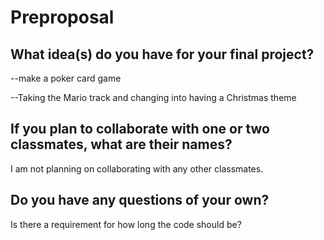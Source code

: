 # Preproposal## What idea(s) do you have for your final project?--make a poker card game--Taking the Mario track and changing into having a Christmas theme## If you plan to collaborate with one or two classmates, what are their names?I am not planning on collaborating with any other classmates.## Do you have any questions of your own?Is there a requirement for how long the code should be?